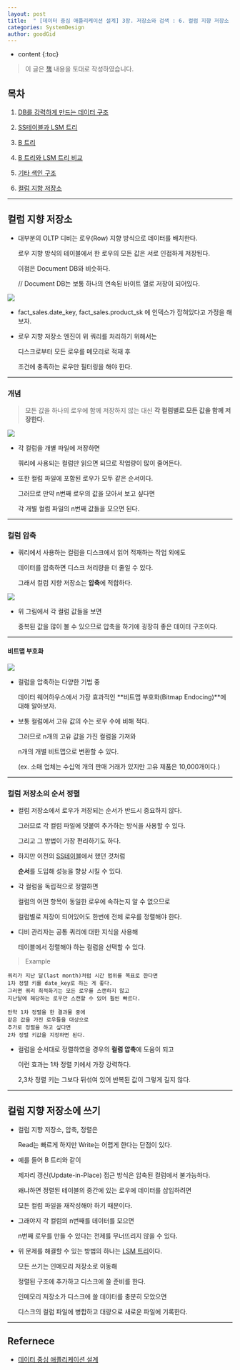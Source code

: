 ```yaml
---
layout: post
title:  " [데이터 중심 애플리케이션 설계] 3장. 저장소와 검색 : 6. 컬럼 지향 저장소 "
categories: SystemDesign
author: goodGid
---
```

* content
{:toc}

> 이 글은 [책](https://book.naver.com/bookdb/book_detail.nhn?bid=13483879) 내용을 토대로 작성하였습니다.

## 목차

1. [DB를 강력하게 만드는 데이터 구조]({{site.url}}/SD-Repository-and-Search-Data-Structures-that-Make-the-DB-powerful)

2. [SS테이블과 LSM 트리]({{site.url}}/SD-Repository-and-Search-SS-table-and-LSM-tree)

3. [B 트리]({{site.url}}/SD-Repository-and-Search-B-Tree)

4. [B 트리와 LSM 트리 비교]({{site.url}}/SD-Repository-and-Search-Comparison-of-B-tree-and-LSM-tree)

5. [기타 색인 구조]({{site.url}}/SD-Repository-and-Search-Other-Index-Structures)

6. [컬럼 지향 저장소]({{site.url}}/SD-Repository-and-Search-Column-Oriented-Storage)


---

## 컬럼 지향 저장소

* 대부분의 OLTP 디비는 로우(Row) 지향 방식으로 데이터를 배치한다.

  로우 지향 방식의 테이블에서 한 로우의 모든 값은 서로 인접하게 저장된다.

  이점은 Document DB와 비슷하다.

  // Document DB는 보통 하나의 연속된 바이트 열로 저장이 되어있다.

![](/assets/img/sd/SD-Repository-and-Search-Column-Oriented-Storage_1.png)

* fact_sales.date_key, fact_sales.product_sk 에 인덱스가 잡혀있다고 가정을 해보자.

* 로우 지향 저장소 엔진이 위 쿼리를 처리하기 위해서는

  디스크로부터 모든 로우를 메모리로 적재 후 
  
  조건에 충족하는 로우만 필터링을 해야 한다.

---

### 개념

> 모든 값을 하나의 로우에 함께 저장하지 않는 대신 **각 컬럼별로 모든 값을 함께 저장한다.**

![](/assets/img/sd/SD-Repository-and-Search-Column-Oriented-Storage_2.png)

* 각 컬럼을 개별 파일에 저장하면

  쿼리에 사용되는 컬럼만 읽으면 되므로 작업량이 많이 줄어든다.

* 또한 컬럼 파일에 포함된 로우가 모두 같은 순서이다.

  그러므로 만약 n번째 로우의 값을 모아서 보고 싶다면

  각 개별 컬럼 파일의 n번째 값들을 모으면 된다.


---

### 컬럼 압축

* 쿼리에서 사용하는 컬럼을 디스크에서 읽어 적재하는 작업 외에도

  데이터를 압축하면 디스크 처리량을 더 줄일 수 있다.

  그래서 컬럼 지향 저장소는 **압축**에 적합하다.

![](/assets/img/sd/SD-Repository-and-Search-Column-Oriented-Storage_2.png)

* 위 그림에서 각 컬럼 값들을 보면

  중복된 값을 많이 볼 수 있으므로 압축을 하기에 굉장히 좋은 데이터 구조이다.

---

#### 비트맵 부호화

![](/assets/img/sd/SD-Repository-and-Search-Column-Oriented-Storage_3.png)

* 컬럼을 압축하는 다양한 기법 중

  데이터 웨어하우스에서 가장 효과적인 **비트맵 부호화(Bitmap Endocing)**에 대해 알아보자.

* 보통 컬럼에서 고유 값의 수는 로우 수에 비해 적다.
  
  그러므로 n개의 고유 값을 가진 컬럼을 가져와

  n개의 개별 비트맵으로 변환할 수 있다.

  (ex. 소매 업체는 수십억 개의 판매 거래가 있지만 고유 제품은 10,000개이다.)

---

### 컬럼 저장소의 순서 정렬

* 컬럼 저장소에서 로우가 저장되는 순서가 반드시 중요하지 않다.

  그러므로 각 컬럼 파일에 덧붙여 추가하는 방식을 사용할 수 있다.

  그리고 그 방법이 가장 편리하기도 하다.

* 하지만 이전의 [SS테이블]({{site.url}}/SD-Repository-and-Search-SS-table-and-LSM-tree/#ss테이블과-lsm-트리)에서 했던 것처럼 

  **순서**를 도입해 성능을 향상 시킬 수 있다.

* 각 컬럼을 독립적으로 정렬하면

  컬럼의 어떤 항목이 동일한 로우에 속하는지 알 수 없으므로 

  컬럼별로 저장이 되어있어도 한번에 전체 로우를 정렬해야 한다.

* 디비 관리자는 공통 쿼리에 대한 지식을 사용해 

  테이블에서 정렬해야 하는 컬럼을 선택할 수 있다.

> Example

```
쿼리가 지난 달(last month)처럼 시간 범위를 목표로 한다면
1차 정렬 키를 date_key로 하는 게 좋다.
그러면 쿼리 최적화기는 모든 로우를 스캔하지 않고
지난달에 해당하는 로우만 스캔할 수 있어 훨씬 빠르다.

만약 1차 정렬을 한 결과물 중에
같은 값을 가진 로우들을 대상으로
추가로 정렬을 하고 싶다면 
2차 정렬 키값을 지정하면 된다.
```

* 컬럼을 순서대로 정렬하였을 경우의 **컬럼 압축**에 도움이 되고

  이런 효과는 1차 정렬 키에서 가장 강력하다.

  2,3차 정렬 키는 그보다 뒤섞여 있어 반복된 값이 그렇게 길지 않다.

---

## 컬럼 지향 저장소에 쓰기

* 컬럼 지향 저장소, 압축, 정렬은 

  Read는 빠르게 하지만 Write는 어렵게 한다는 단점이 있다.

* 예를 들어 B 트리와 같이 

  제자리 갱신(Update-in-Place) 접근 방식은 압축된 컬럼에서 불가능하다.

  왜냐하면 정렬된 테이블의 중간에 있는 로우에 데이터를 삽입하려면
  
  모든 컬럼 파일을 재작성해야 하기 때문이다.

* 그래야지 각 컬럼의 n번째를 데이터를 모으면 
  
  n번째 로우를 만들 수 있다는 전제를 무너뜨리지 않을 수 있다.

* 위 문제를 해결할 수 있는 방법의 하나는 [LSM 트리]({{site.url}}/SD-Repository-and-Search-Comparison-of-B-tree-and-LSM-tree/#b-트리와-lsm-트리-비교)이다.

  모든 쓰기는 인메모리 저장소로 이동해

  정렬된 구조에 추가하고 디스크에 쓸 준비를 한다.

  인메모리 저장소가 디스크에 쓸 데이터를 충분히 모았으면

  디스크의 컬럼 파일에 병합하고 대량으로 새로운 파일에 기록한다.


---

## Refernece

* [데이터 중심 애플리케이션 설계](https://book.naver.com/bookdb/book_detail.nhn?bid=13483879)

